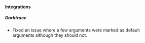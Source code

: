 #### Integrations
##### Darktrace
- Fixed an issue where a few arguments were marked as default arguments although they should not.